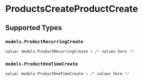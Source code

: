 # ProductsCreateProductCreate


## Supported Types

### `models.ProductRecurringCreate`

```python
value: models.ProductRecurringCreate = /* values here */
```

### `models.ProductOneTimeCreate`

```python
value: models.ProductOneTimeCreate = /* values here */
```

